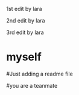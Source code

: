 1st edit by lara

2nd edit by lara

3rd edit by lara

# myself
#Just adding a readme file

#you are a teanmate
